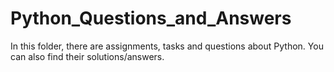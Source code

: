 # Python_Questions_and_Answers
In this folder, there are assignments, tasks and questions about Python.
You can also find their solutions/answers.

